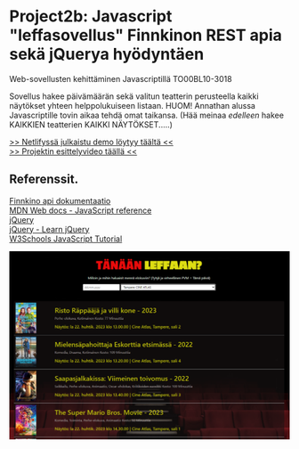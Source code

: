 # Project2b: Javascript "leffasovellus" Finnkinon REST apia sekä jQuerya hyödyntäen
Web-sovellusten kehittäminen Javascriptillä TO00BL10-3018

Sovellus hakee päivämäärän sekä valitun teatterin perusteella kaikki näytökset yhteen helppolukuiseen listaan.
HUOM! Annathan alussa Javascriptille tovin aikaa tehdä omat taikansa. (Hää meinaa _edelleen_ hakee KAIKKIEN teatterien KAIKKI NÄYTÖKSET.....)

[>> Netlifyssä julkaistu demo löytyy täältä <<](https://jqueryleffaan.netlify.app/)   
[>> Projektin esittelyvideo täällä <<]()

## Referenssit.
[Finnkino api dokumentaatio](https://www.finnkino.fi/xml)  
[MDN Web docs - JavaScript reference](https://developer.mozilla.org/en-US/docs/Web/JavaScript/Reference)  
[jQuery](https://jquery.com/)  
[jQuery - Learn jQuery](https://learn.jquery.com/)  
[W3Schools JavaScript Tutorial](https://www.w3schools.com/js/)  

![Sample image](/img/preview.png)  
